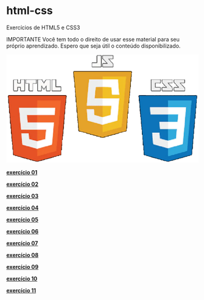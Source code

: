 # html-css
 Exercícios de HTML5 e CSS3

 IMPORTANTE
 Você tem todo o direito de usar esse material 
para seu próprio aprendizado. Espero que seja útil 
o conteúdo disponibilizado. 

<img src="logo.png" alt="logo html-css no formato png"><br>

<a href="https://ronaldobento.github.io/html-css/exercicios/ex01/index.html" target="_blank" rel="external" title="exercício 01"><strong>exercício 01</strong></a>

<a href="https://ronaldobento.github.io/html-css/exercicios/ex02/index.html" target="_blank" rel="external" title="exercício 02"><strong>exercício 02</strong></a>

<a href="https://ronaldobento.github.io/html-css/exercicios/ex03/index.html" target="_blank" rel="external" title="exercício 03"><strong>exercício 03</strong></a>

<a href="https://ronaldobento.github.io/html-css/exercicios/ex04/index.html" target="_blank" rel="external" title="exercício 04"><strong>exercício 04</strong></a>

<a href="https://ronaldobento.github.io/html-css/exercicios/ex05/index.html" target="_blank" rel="external" title="exercício 05"><strong>exercício 05</strong></a>

<a href="https://ronaldobento.github.io/html-css/exercicios/ex06/index.html" target="_blank" rel="external" title="exercício 06"><strong>exercício 06</strong></a>

<a href="https://ronaldobento.github.io/html-css/exercicios/ex07/index.html" target="_blank" rel="external" title="exercício 07"><strong>exercício 07</strong></a>

<a href="https://ronaldobento.github.io/html-css/exercicios/ex08/index.html" target="_blank" rel="external" title="exercício 08"><strong>exercício 08</strong></a>

<a href="https://ronaldobento.github.io/html-css/exercicios/ex09/index.html" target="_blank" rel="external" title="exercício 09"><strong>exercício 09</strong></a>

<a href="https://ronaldobento.github.io/html-css/exercicios/ex10/index.html" target="_blank" rel="external" title="exercício 10"><strong>exercício 10</strong></a>

<a href="https://ronaldobento.github.io/html-css/exercicios/ex11/index.html" target="_blank" rel="external" title="exercício 11"><strong>exercício 11</strong></a>